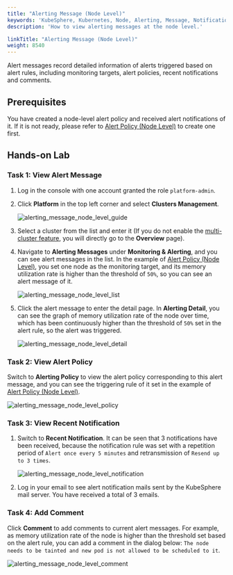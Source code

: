 ```yaml
---
title: "Alerting Message (Node Level)"
keywords: 'KubeSphere, Kubernetes, Node, Alerting, Message, Notification'
description: 'How to view alerting messages at the node level.'

linkTitle: "Alerting Message (Node Level)"
weight: 8540
---
```


Alert messages record detailed information of alerts triggered based on alert rules, including monitoring targets, alert policies, recent notifications and comments.

## Prerequisites

You have created a node-level alert policy and received alert notifications of it. If it is not ready, please refer to [Alert Policy (Node Level)](../alerting-policy/) to create one first.

## Hands-on Lab

### Task 1: View Alert Message

1. Log in the console with one account granted the role `platform-admin`.

2. Click **Platform** in the top left corner and select **Clusters Management**.

    ![alerting_message_node_level_guide](/images/docs/alerting/alerting_message_node_level_guide.png)

3. Select a cluster from the list and enter it (If you do not enable the [multi-cluster feature](../../../multicluster-management/), you will directly go to the **Overview** page).

4. Navigate to **Alerting Messages** under **Monitoring & Alerting**, and you can see alert messages in the list. In the example of [Alert Policy (Node Level)](../alerting-policy/), you set one node as the monitoring target, and its memory utilization rate is higher than the threshold of `50%`, so you can see an alert message of it.

    ![alerting_message_node_level_list](/images/docs/alerting/alerting_message_node_level_list.png)

5. Click the alert message to enter the detail page. In **Alerting Detail**, you can see the graph of memory utilization rate of the node over time, which has been continuously higher than the threshold of `50%` set in the alert rule, so the alert was triggered.

    ![alerting_message_node_level_detail](/images/docs/alerting/alerting_message_node_level_detail.png)

### Task 2: View Alert Policy

Switch to **Alerting Policy** to view the alert policy corresponding to this alert message, and you can see the triggering rule of it set in the example of [Alert Policy (Node Level)](../alerting-policy/).

![alerting_message_node_level_policy](/images/docs/alerting/alerting_message_node_level_policy.png)

### Task 3: View Recent Notification

1. Switch to **Recent Notification**. It can be seen that 3 notifications have been received, because the notification rule was set with a repetition period of `Alert once every 5 minutes` and retransmission of `Resend up to 3 times`.

    ![alerting_message_node_level_notification](/images/docs/alerting/alerting_message_node_level_notification.png)

2. Log in your email to see alert notification mails sent by the KubeSphere mail server. You have received a total of 3 emails.

### Task 4: Add Comment

Click **Comment** to add comments to current alert messages. For example, as memory utilization rate of the node is higher than the threshold set based on the alert rule, you can add a comment in the dialog below: `The node needs to be tainted and new pod is not allowed to be scheduled to it`.

![alerting_message_node_level_comment](/images/docs/alerting/alerting_message_node_level_comment.png)
